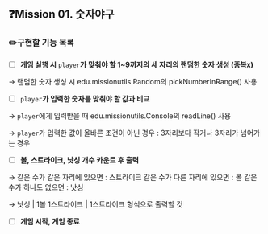 ## ❓**Mission 01. 숫자야구**

### ✏️구현할 기능 목록

- [ ]  **게임 실행 시** `player`**가 맞춰야 할 1~9까지의 세 자리의 랜덤한 숫자 생성 (중복x)**

  → 랜덤한 숫자 생성 시 edu.missionutils.Random의 pickNumberInRange() 사용

- [ ]  `player`**가 입력한 숫자를 맞춰야 할 값과 비교**

  → `player`에게 입력받을 때 edu.missionutils.Console의 readLine() 사용

  → `player`가 입력한 값이 올바른 조건이 아닌 경우 : 3자리보다 작거나 3자리가 넘어가는 경우

- [ ]  **볼, 스트라이크, 낫싱 개수 카운트 후 출력**

  → 같은 수가 같은 자리에 있으면 : 스트라이크
  같은 수가 다른 자리에 있으면 : 볼
  같은 수가 하나도 없으면 : 낫싱

  → 낫싱 | 1볼 1스트라이크 | 1스트라이크 형식으로 출력할 것

- [ ]  **게임 시작, 게임 종료**